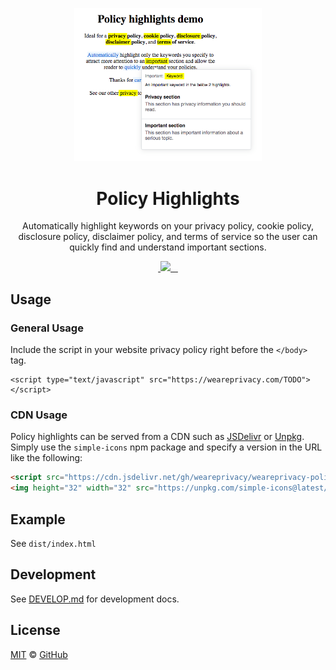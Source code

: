 <p align="center">
  <img width="300px" src="./static/readme.png">
</p>

<h1 align="center">Policy Highlights</h1>

<p align="center">Automatically highlight keywords on your privacy policy, cookie policy, disclosure policy, disclaimer policy, and terms of service so the user can quickly find and understand important sections.</p>

<p align="center">
  <a aria-label="npm package" href="https://www.npmjs.com/package/@primer/css">
    <img alt="" src="https://img.shields.io/npm/v/@primer/css.svg">
  </a>
  <a aria-label="contributors graph" href="https://github.com/primer/css/graphs/contributors">
    <img src="https://img.shields.io/github/contributors/primer/css.svg">
  </a>
  <a aria-label="last commit" href="https://github.com/primer/css/commits/master">
    <img alt="" src="https://img.shields.io/github/last-commit/primer/css.svg">
  </a>
  <a aria-label="join us in spectrum" href="https://spectrum.chat/primer">
    <img alt="" src="https://withspectrum.github.io/badge/badge.svg">
  </a>
  <a aria-label="license" href="https://github.com/primer/css/blob/master/LICENSE">
    <img src="https://img.shields.io/github/license/primer/css.svg" alt="">
  </a>
</p>

## Usage

### General Usage

Include the script in your website privacy policy right before the `</body>` tag.

```
<script type="text/javascript" src="https://weareprivacy.com/TODO"></script>
```

### CDN Usage

Policy highlights can be served from a CDN such as [JSDelivr](https://www.jsdelivr.com/package/npm/simple-icons) or [Unpkg](https://unpkg.com). Simply use the `simple-icons` npm package and specify a version in the URL like the following:

```html
<script src="https://cdn.jsdelivr.net/gh/weareprivacy/weareprivacy-policy-highlights@master/dist/bundle.js" type="text/javascript"></script>
<img height="32" width="32" src="https://unpkg.com/simple-icons@latest/icons/[ICON NAME].svg" />
```

## Example

See `dist/index.html`

## Development
See [DEVELOP.md](./DEVELOP.md) for development docs.

## License

[MIT](./LICENSE.txt) &copy; [GitHub](https://github.com/)